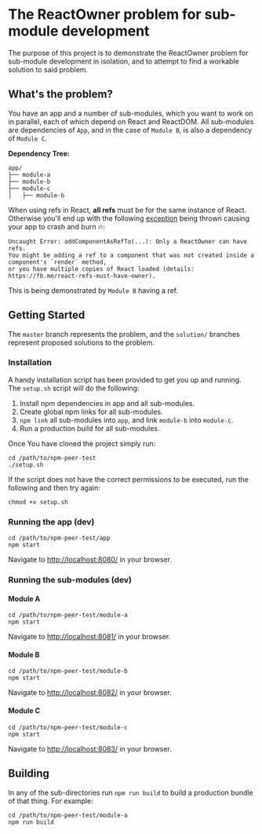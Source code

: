 # The ReactOwner problem for sub-module development

The purpose of this project is to demonstrate the ReactOwner problem for sub-module development in isolation, and to attempt to find a workable solution to said problem.

## What's the problem?

You have an app and a number of sub-modules, which you want to work on in parallel, each of which depend on React and ReactDOM. All sub-modules are dependencies of `App`, and in the case of `Module B`, is also a dependency of `Module C`.

__Dependency Tree:__

```
app/
├── module-a
├── module-b
├── module-c
│   ├── module-b
```

When using refs in React, __all refs__ must be for the same instance of React. Otherwise you'll end up with the following [exception](https://facebook.github.io/react/warnings/refs-must-have-owner.html) being thrown causing your app to crash and burn 🔥:

```
Uncaught Error: addComponentAsRefTo(...): Only a ReactOwner can have refs.
You might be adding a ref to a component that was not created inside a component's `render` method,
or you have multiple copies of React loaded (details: https://fb.me/react-refs-must-have-owner).
```

This is being demonstrated by `Module B` having a ref.

## Getting Started

The `master` branch represents the problem, and the `solution/` branches represent proposed solutions to the problem.

### Installation

A handy installation script has been provided to get you up and running. The `setup.sh` script will do the following:

1. Install npm dependencies in app and all sub-modules.
2. Create global npm links for all sub-modules.
3. `npm link` all sub-modules into `app`, and link `module-b` into `module-c`.
4. Run a production build for all sub-modules.

Once You have cloned the project simply run:

```
cd /path/to/npm-peer-test
./setup.sh
```

If the script does not have the correct permissions to be executed, run the following and then try again:

```
chmod +x setup.sh
```

### Running the app (dev)

```
cd /path/to/npm-peer-test/app
npm start
```

Navigate to [http://localhost:8080/](http://localhost:8080/) in your browser.

### Running the sub-modules (dev)

#### Module A

```
cd /path/to/npm-peer-test/module-a
npm start
```

Navigate to [http://localhost:8081/](http://localhost:8081/) in your browser.

#### Module B

```
cd /path/to/npm-peer-test/module-b
npm start
```

Navigate to [http://localhost:8082/](http://localhost:8082/) in your browser.

#### Module C

```
cd /path/to/npm-peer-test/module-c
npm start
```

Navigate to [http://localhost:8083/](http://localhost:8083/) in your browser.

## Building

In any of the sub-directories run `npm run build` to build a production bundle of that thing. For example:

```
cd /path/to/npm-peer-test/module-a
npm run build
```